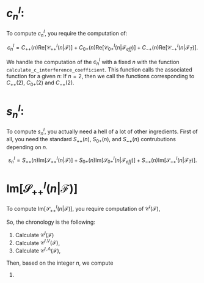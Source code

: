 

# $c_{n}^{I}$:

To compute $c_{n}^{I}$, you require the computation of:

$$c_{n}^{I} = C_{++}(n) \text{Re} \left[ \mathcal{C}_{++}^{I} (n | \mathcal{F})\right] + C_{0+}(n) \text{Re} \left[ \mathcal{C}_{0+}^{I} (n | \mathcal{F}_{eff})\right] + C_{-+}(n) \text{Re} \left[ \mathcal{C}_{-+}^{I} (n | \mathcal{F}_{T})\right].$$

We handle the computation of the $c_{n}^{I}$ with a fixed $n$ with the function `calculate_c_interference_coefficient`. This function calls the associated function for a given $n$: If $n = 2$, then we call the functions corresponding to $C_{++}(2)$, $C_{0+}(2)$ and $C_{-+}(2)$. 

# $s_{n}^{I}$:

To compute $s_{n}^{I}$, you actually need a hell of a lot of other ingredients. First of all, you need the standard $S_{++}(n)$, $S_{0+}(n)$, and $S_{-+}(n)$ contrubutions depending on $n$. 

$$s_{n}^{I} = S_{++}(n) \text{Im} \left[ \mathcal{S}_{++}^{I} (n | \mathcal{F})\right] + S_{0+}(n) \text{Im} \left[ \mathcal{S}_{0+}^{I} (n | \mathcal{F}_{eff})\right] + S_{-+}(n) \text{Im} \left[ \mathcal{S}_{-+}^{I} (n | \mathcal{F}_{T})\right].$$

# $\text{Im} \left[ \mathcal{S}_{++}^{I} (n | \mathcal{F})\right]$

To compute $\text{Im} \left[ \mathcal{S}_{++}^{I} (n | \mathcal{F})\right]$, you require computation of $\mathcal{C}^{I}(\mathcal{F})$, 

So, the chronology is the following:

1. Calculate $\mathcal{C}^{I}(\mathcal{F})$
2. Calculate $\mathcal{C}^{I. V}(\mathcal{F})$, 
3. Calculate $\mathcal{C}^{I, A}(\mathcal{F})$, 

Then, based on the integer $n$, we compute

1. 